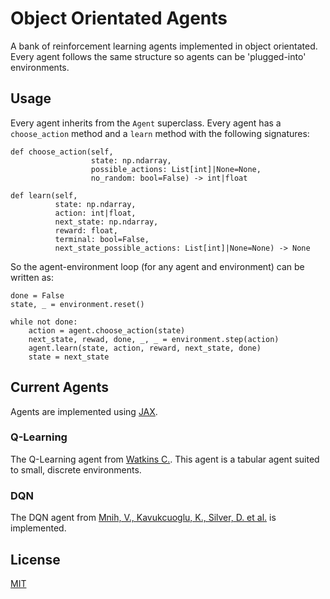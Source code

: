 # Object Orientated Agents
A bank of reinforcement learning agents implemented in object orientated.
Every agent follows the same structure so agents can be 'plugged-into' environments.

## Usage

Every agent inherits from the `Agent` superclass.
Every agent has a `choose_action` method and a `learn` method with the following signatures:

```
def choose_action(self,
                  state: np.ndarray,
                  possible_actions: List[int]|None=None,
                  no_random: bool=False) -> int|float
                  
def learn(self,
          state: np.ndarray,
          action: int|float,
          next_state: np.ndarray,
          reward: float,
          terminal: bool=False,
          next_state_possible_actions: List[int]|None=None) -> None
```

So the agent-environment loop (for any agent and environment) can be written as:

```
done = False
state, _ = environment.reset()

while not done:
    action = agent.choose_action(state)
    next_state, rewad, done, _, _ = environment.step(action)
    agent.learn(state, action, reward, next_state, done)
    state = next_state
```

## Current Agents

Agents are implemented using [JAX](https://docs.jax.dev/en/latest/index.html).

### Q-Learning
The Q-Learning agent from [Watkins C.](https://www.cs.rhul.ac.uk/~chrisw/thesis.html).
This agent is a tabular agent suited to small, discrete environments.

### DQN
The DQN agent from [Mnih, V., Kavukcuoglu, K., Silver, D. et al.](https://www.nature.com/articles/nature14236#citeas)
is implemented.

## License

[MIT](https://choosealicense.com/licenses/mit/)